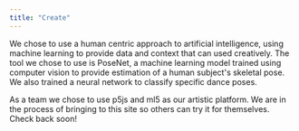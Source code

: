 ```yaml
---
title: "Create"
---
```

We chose to use a human centric approach to artificial intelligence, using machine learning to provide data and context that can used creatively. The tool we chose to use is PoseNet, a machine learning model trained using computer vision to provide estimation of a human subject's skeletal pose. We also trained a neural network to classify specific dance poses.

As a team we chose to use p5js and ml5 as our artistic platform. We are in the process of bringing to this site so others can try it for themselves. Check back soon!
